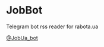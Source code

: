 # JobBot
Telegram bot
rss reader for rabota.ua
<p><a href="https://t.me/@JobUa_bot">@JobUa_bot</a></p>
